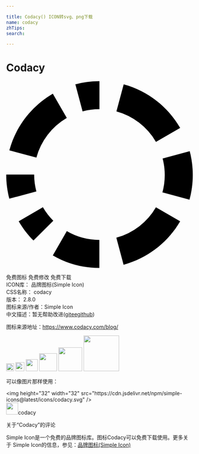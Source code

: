 ```yaml
---

title: Codacy() ICON转svg、png下载
name: codacy
zhTips: 
search: 

---
```


# Codacy  <small style="font-size: 60%;font-weight: 100"></small>

<div id="svg" class="svg-wrap">
<svg role="img" viewBox="0 0 24 24" xmlns="http://www.w3.org/2000/svg"><title>Codacy icon</title><path d="M3.883 9.825a8.46 8.46 0 0 1 3.875-5.07l.04-.021-1.803-3.113C3.276 3.212 1.268 5.769.427 8.81l-.02.084zM9.824 3.894a8.246 8.246 0 0 1 2.164-.283h.005V.016h-.019a12.05 12.05 0 0 0-3.165.421l.084-.02zM14.178 3.897a8.449 8.449 0 0 1 5.063 3.875l.021.04 3.117-1.799c-1.591-2.718-4.146-4.726-7.186-5.568l-.084-.02zM0 12v.006c0 1.1.148 2.165.425 3.177l-.02-.084 3.476-.929a8.14 8.14 0 0 1-.284-2.161v-.008zM1.605 17.995c.55.941 1.18 1.754 1.901 2.475l2.553-2.54a8.56 8.56 0 0 1-1.313-1.695l-.022-.04zM5.995 22.38a11.77 11.77 0 0 0 5.967 1.604h.021-.001v-3.595h-.004a8.308 8.308 0 0 1-4.223-1.145l.039.021zM19.259 16.205a8.44 8.44 0 0 1-5.034 3.884l-.059.014.931 3.476c3.124-.86 5.681-2.863 7.246-5.52l.031-.056zM23.577 15.221c.268-.947.423-2.035.423-3.159 0-1.087-.144-2.14-.415-3.142l.019.084-3.486.931c.175.64.275 1.374.275 2.132 0 .79-.109 1.555-.313 2.28l.014-.059z"/></svg>
</div>
<detail full-name='codacy'></detail>

<div class="detail-page">
<p>
<span><span class="badge-success badge">免费图标</span> <span class="badge-success badge">免费修改</span>  <span class="badge-success badge">免费下载</span> </span>
<br/>
<span>
ICON库：
<span class="badge-secondary badge">品牌图标(Simple Icon)</span> 
</span>
<br/>
<span>
CSS名称：
<span class="badge-secondary badge">codacy</span> 
</span>

<br/>
<span>
版本：
<span class="badge-secondary badge">2.8.0</span> 
</span>
<br/>
<span>图标来源/作者：<span class="badge-light badge">Simple Icon</span></span> 
<br/>
<span class="zh-detail">中文描述：暂无<span class="help-link"><span>帮助改进</span>(<a href="https://gitee.com/liuwave/icon-helper/edit/master/json/brands/codacy.json" target="_blank" rel="noopener noreferrer">gitee</a><a href="https://github.com/liuwave/icon-helper/edit/master/json/brands/codacy.json" target="_blank" rel="noopener noreferrer">github</a></span>)</span><br/>
</p>
</div><div class="description description alert alert-light"><p>图标来源地址：<a href="https://www.codacy.com/blog/" target="_blank" rel="noopener noreferrer">https://www.codacy.com/blog/</a></p></div>
<div class="alert alert-dark">
<img height="21" width="21" src="https://cdn.jsdelivr.net/npm/simple-icons@latest/icons/codacy.svg" />
<img height="24" width="24" src="https://cdn.jsdelivr.net/npm/simple-icons@latest/icons/codacy.svg" />
<img height="32" width="32" src="https://cdn.jsdelivr.net/npm/simple-icons@latest/icons/codacy.svg" />
<img height="48" width="48" src="https://cdn.jsdelivr.net/npm/simple-icons@latest/icons/codacy.svg" />
<img height="64" width="64" src="https://cdn.jsdelivr.net/npm/simple-icons@latest/icons/codacy.svg" />
<img height="96" width="96" src="https://cdn.jsdelivr.net/npm/simple-icons@latest/icons/codacy.svg" />

</div>
<div>
  <p>可以像图片那样使用：    
  </p>
  <div class="alert alert-primary" style="font-size: 14px">
    &lt;img height="32" width="32" src="https://cdn.jsdelivr.net/npm/simple-icons@latest/icons/codacy.svg" /&gt;
    <copy-btn content='<img height="32" width="32" src="https://cdn.jsdelivr.net/npm/simple-icons@latest/icons/codacy.svg" />'></copy-btn>
  </div>
  <div class="alert alert-secondary">
    <img height="32" width="32" src="https://cdn.jsdelivr.net/npm/simple-icons@latest/icons/codacy.svg" />codacy
    <copy-btn content="codacy" btn-title="复制图标名称"></copy-btn>
  </div>
</div>

<Vssue title="关于“Codacy”的评论" >关于“Codacy”的评论</Vssue>


<div><p>Simple Icon是一个免费的品牌图标库。图标Codacy可以免费下载使用。更多关于  Simple Icon的信息，参见：<a target="_blank" href="https://iconhelper.cn/brands.html">品牌图标(Simple Icon)</a>
</p></div>
